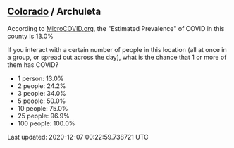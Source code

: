 
## [Colorado](/united-states/colorado) / Archuleta

According to [MicroCOVID.org](http://microcovid.org),
the "Estimated Prevalence" of COVID in this county is 13.0%

If you interact with a certain number of people in this location
(all at once in a group, or spread out across the day), what is the chance that
1 or more of them has COVID?

- 1 person: 13.0%
- 2 people: 24.2%
- 3 people: 34.0%
- 5 people: 50.0%
- 10 people: 75.0%
- 25 people: 96.9%
- 100 people: 100.0%

Last updated: 2020-12-07 00:22:59.738721 UTC
